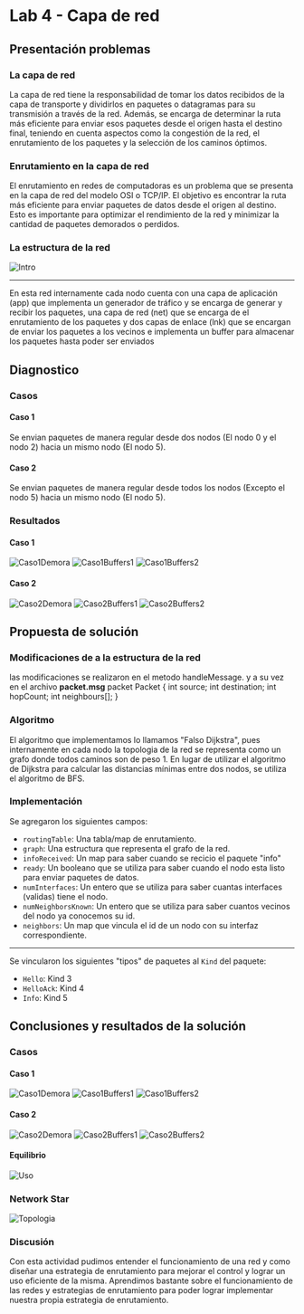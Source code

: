 # Lab 4 - Capa de red

## Presentación problemas
### La capa de red

La capa de red tiene la responsabilidad de tomar los datos recibidos de la capa de transporte y dividirlos en paquetes o datagramas para su transmisión a través de la red. Además, se encarga de determinar la ruta más eficiente para enviar esos paquetes desde el origen hasta el destino final, teniendo en cuenta aspectos como la congestión de la red, el enrutamiento de los paquetes y la selección de los caminos óptimos.

### Enrutamiento en la capa de red

El enrutamiento en redes de computadoras es un problema que se presenta en la capa de red del modelo OSI o TCP/IP. El objetivo es encontrar la ruta más eficiente para enviar paquetes de datos desde el origen al destino. Esto es importante para optimizar el rendimiento de la red y minimizar la cantidad de paquetes demorados o perdidos.

### La estructura de la red

![Intro](Img_Infomre/Intro.png)

---

En esta red internamente cada nodo cuenta con una capa de aplicación (app) que implementa un generador de tráfico y se encarga de generar y recibir los paquetes, una capa de red (net) que se encarga de el enrutamiento de los paquetes y dos capas de enlace (lnk) que se encargan de enviar los paquetes a los vecinos e implementa un buffer para almacenar los paquetes hasta poder ser enviados


## Diagnostico
### Casos
#### Caso 1
Se envian paquetes de manera regular desde dos nodos (El nodo 0 y el nodo 2) hacia un mismo nodo (El nodo 5).
#### Caso 2
Se envian paquetes de manera regular desde todos los nodos (Excepto el nodo 5) hacia un mismo nodo (El nodo 5).

### Resultados
#### Caso 1
![Caso1Demora](imgs/p1c1-delay.png)
![Caso1Buffers1](imgs/p1c1-buffers1.png)
![Caso1Buffers2](imgs/p1c1-buffers2.png)
#### Caso 2
![Caso2Demora](imgs/p1c2-delay.png)
![Caso2Buffers1](imgs/p1c2-buffers1.png)
![Caso2Buffers2](imgs/p1c2-buffers2.png)


## Propuesta de solución

### Modificaciones de a la estructura de la red
las modificaciones se realizaron en el metodo handleMessage.
y a su vez en el archivo **packet.msg**
packet Packet {
    int source;
    int destination;
    int hopCount;
    int neighbours[];
}


### Algoritmo

El algoritmo que implementamos lo llamamos "Falso Dijkstra", pues internamente en cada nodo la topologia de la red se representa como un grafo donde todos caminos son de peso 1. En lugar de utilizar el algoritmo de Dijkstra para calcular las distancias mínimas entre dos nodos, se utiliza el algoritmo de BFS.

### Implementación
Se agregaron los siguientes campos:
- `routingTable`: Una tabla/map de enrutamiento.
- `graph`: Una estructura que representa el grafo de la red.
- `infoReceived`: Un map para saber cuando se recicio el paquete "info"
- `ready`: Un booleano que se utiliza para saber cuando el nodo esta listo para enviar paquetes de datos.
- `numInterfaces`: Un entero que se utiliza para saber cuantas interfaces (validas) tiene el nodo.
- `numNeighborsKnown`: Un entero que se utiliza para saber cuantos vecinos del nodo ya conocemos su id.
- `neighbors`: Un map que vincula el id de un nodo con su interfaz correspondiente.

---

Se vincularon los siguientes "tipos" de paquetes al `Kind` del paquete:
- `Hello`: Kind 3
- `HelloAck`: Kind 4
- `Info`: Kind 5


## Conclusiones y resultados de la solución
### Casos
#### Caso 1

![Caso1Demora](imgs/p2c1-delay.png)
![Caso1Buffers1](imgs/p2c1-buffers1.png)
![Caso1Buffers2](imgs/p2c1-buffers2.png)

#### Caso 2

![Caso2Demora](imgs/p2c2-delay.png)
![Caso2Buffers1](imgs/p2c2-buffers1.png)
![Caso2Buffers2](imgs/p2c2-buffers2.png)

#### Equilibrio

![Uso](imgs\usage_comparison.png)

### Network Star

![Topologia](Img_Infomre\topologia3.png)

### Discusión

Con esta actividad pudimos entender el funcionamiento de una red y como diseñar una estrategia de enrutamiento para mejorar el control y lograr un uso eficiente de la misma. Aprendimos bastante sobre el funcionamiento de las redes y estrategias de enrutamiento para poder lograr implementar nuestra propia estrategia de enrutamiento. 
